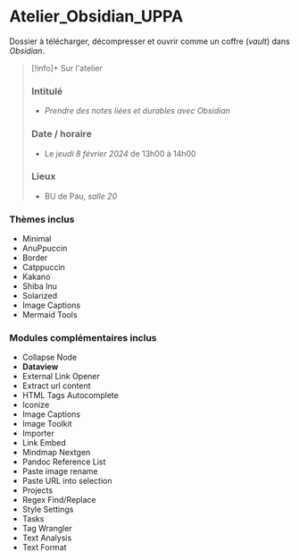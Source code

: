 # Atelier_Obsidian_UPPA

Dossier à télécharger, décompresser et ouvrir comme un coffre (*vault*) dans *Obsidian*.


> [!info]+ Sur l'atelier
> 
> ### Intitulé
> 
> - _Prendre des notes liées et durables avec Obsidian_
> 
> ### Date / horaire
> 
> - Le _jeudi 8 février 2024_ de 13h00 à 14h00
> 
> ### Lieux
> 
> - BU de Pau, _salle 20_


### Thèmes inclus 

- Minimal
- AnuPpuccin
- Border
- Catppuccin
- Kakano
- Shiba Inu
- Solarized
- Image Captions
- Mermaid Tools


### Modules complémentaires inclus

- Collapse Node
- **Dataview**
- External Link Opener
- Extract url content
- HTML Tags Autocomplete
- Iconize
- Image Captions
- Image Toolkit
- Importer
- Link Embed
- Mindmap Nextgen
- Pandoc Reference List
- Paste image rename
- Paste URL into selection
- Projects
- Regex Find/Replace
- Style Settings
- Tasks
- Tag Wrangler
- Text Analysis
- Text Format




